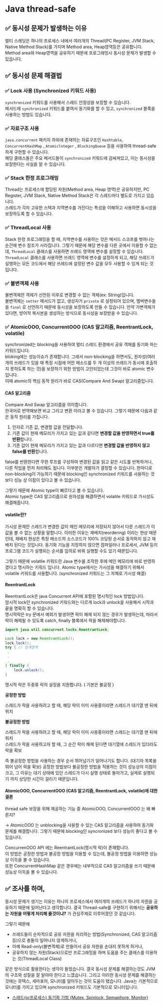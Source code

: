 # Java thread-safe

## ✅ 동시성 문제가 발생하는 이유

멀티 스레딩은 하나의 프로세스 내에서 여러개의 Thread(PC Register, JVM Stack, Native Method Stack)를 가지며 Method area, Heap영역등은 공유합니다.  
Method area와 Heap영역을 공유하기 때문에 프로그래밍시 동시성 문제가 발생할 수 있습니다.  

## ✅ 동시성 문제 해결법

### ✅ Lock 사용 (Synchronized 키워드 사용)

`synchronized` 키워드를 사용해서 스레드 안정성을 보장할 수 있습니다.   
메서드에 `synchronized` 키워드를 붙여서 동기화를 할 수 있고, `synchronized` 블록을 사용하는 방법도 있습니다.   

### ✅ 자료구조 사용

`java.concurrent` 패키지 하위에 존재하는 자료구조인 `Hashtable`, `ConcurrentHashMap` , `Atomiclnteger` , `BlockingQueue` 등을 사용하여 thread-safe하게 구현할 수 있습니다.   
해당 클래스들은 주요 메서드들이 `synchronized` 키워드에 감싸져있고, 이는 동시성을 보장한다는 사실을 알 수 있습니다.   

### ✅ Stack 한정 프로그래밍

Thread는 프로세스에 할당된 자원(Method area, Heap 영역)은 공유하지만, PC Register, JVM Stack, Native Method Stack은 각 스레드마다 별도로 가지고 있습니다.   
스레드가 각자 고유한 스택과 지역변수를 가진다는 특성을 이해하고 사용하면 동시성을 보장하도록 할 수 있습니다.   

### ✅ ThreadLocal 사용

Stack 한정 프로그래밍을 할 때, 지역변수를 사용하는 것은 메서드 스코프를 벗어나는 순간에 변수 참조가 사라집니다. 그렇기 때문에 해당 변수를 다른 곳에서 이용할 수 없는데, `ThreadLocal` 클래스를 사용하면 쓰레드 영역에 변수를 설정할 수 있습니다.   
`ThreadLocal` 클래스를 사용하면 쓰레드 영역에 변수를 설정하게 되고, 해당 쓰레드가 실행하는 모든 코드에서 해당 쓰레드에 설정된 변수 값을 모두 사용할 수 있게 되는 것 입니다.   

### ✅ 불변객체 사용

불변객체란 객체가 선언된 이후로 변경할 수 없는 객체(ex: String)입니다.   
불변객체는 `setter` 메서드가 없고, 생성자가 `private` 로 설정되어 있으며, 멤버변수들을 `final` 로 선언하기 때문에 동시성을 보장하도록 만들 수 있습니다. 만약 가변객체가 있다면, 방어적 복사본을 생성하는 방식으로 동시성을 보장받을 수 있습니다.   

### ✅ AtomicOOO, ConcurrentOOO (CAS 알고리즘, ReentrantLock, volatile)

synchronized는 blocking을 사용하여 멀티 스레드 환경에서 공유 객체를 동기화 하는 키워드입니다.  
bloking에는 성능이슈가 존재합니다. 그래서 non-blocking을 하면서도, 원자성(여러개의 쓰레드가 있을 때 특정 시점에 어떤 메소드를 두 개 이상의 쓰레드가 동시에 호출하지 못하도록 하는 것)을 보장하기 위한 방법이 고안되었는데 그것이 바로 atomic 변수 입니다.  
이때 atomic의 핵심 동작 원리가 바로 CAS(Compare And Swap) 알고리즘입니다.

#### CAS 알고리즘

Compare And Swap 알고리즘을 의미합니다.  
한국어로 번역해보면 비교 그리고 변환 이라고 볼 수 있습니다. 그렇기 때문에 다음과 같은 동작 원리를 가집니다.  

1. 인자로 기존 값, 변경할 값을 전달합니다.
2. 기존 값이 현재 메모리가 가지고 있는 값과 같다면 **변경할 값을 반영하면서 true를 반환**합니다.
3. 기존 값이 현재 메모리가 가지고 있는 값과 다르다면 **변경할 값을 반영하지 않고 false를 반환**합니다.

false를 반환한다면 무한 루프를 구성하여 변경된 값을 읽고 같은 시도를 반복하거나, 다른 작업을 먼저 처리해도 됩니다. 이부분은 개발자가 결정할 수 있습니다. 한마디로 non-blocking이 가능하기 때문에 blocking인 synchronized 키워드를 사용하는 것 보다 성능 상 이점이 있다고 볼 수 있습니다.  

그렇기 때문에 Atomic type이 빠르다고 볼 수 있습니다.  
Atomic type은 CAS 알고리즘으로 원자성을 해결하면서 volatile 키워드로 가시성도 해결해줍니다.  

#### volatile란?

가시성 문제란 스레드가 변경한 값이 메인 메모리에 저장되지 않아서 다른 스레드가 이 값을 볼 수 없는 상황을 말합니다. 이러한 이유는 재배치(reordering) 이라는 현상 때문인데, 재배치 현상은 특정 메소드의 소스코드가 100% 코딩된 순서로 동작하지 않고 재배치 된다는 것입니다. 동기화 기능을 지정하지 않으면 컴파일러나 프로세서, JVM 등이 프로그램 코드가 실행되는 순서를 임의로 바꿔 실행할 수도 있기 때문입니다.

그렇기 때문에 volatile 키워드란 Java 변수를 조작한 후에 메인 메모리에 바로 반영하겠다고 명시하는 키워드 입니다. 
Atomic type에서는 가시성을 해결하기 위해서 volatile 키워드를 사용합니다. (synchronized 키워드는 그 자체로 가시성 해결)

#### ReentrantLock

ReentrantLock은 java Concurrent API에 포함된 명시적인 lock 방법입니다.  
암시적 lock인 synchronized 키워드와는 다르게 lock과 unlock을 사용해서 시작과 끝을 명확히 할 수 있습니다.  
명시적락은 try 문에서 예외가 발생하면 락이 해제 되지 않는 경우가 발생하는데, 따라서 락이 해제될 수 있도록 catch, finally 블록에서 락을 해제해야합니다.  

```java
import java.util.concurrent.locks.ReentrantLock;

Lock lock = new ReentrantLock();
lock.lock();
try { // 임계영역
 .
 .
 .
} finally {
    lock.unlock();
}
```

명시적 락은 두종류 락의 설정을 지원합니다. ( 기본은 불공정 )

**공정한 방법**

스레드가 락을 사용하려고 할 때, 해당 락이 이미 사용중이라면 스레드가 대기열 맨 뒤에 위치

**불공정한 방법**

스레드가 락을 사용하려고 할 때, 해당 락이 이미 사용중이라면 스레드는 대기열 맨 뒤에 위치  
스레드가 락을 사용하고자 할 때, 그 순간 락이 해제 된다면 대기열에 스레드가 있더라도 락을 확보


즉 불공정한 방법을 사용하는 경우 순서 뛰어넘기가 일어나기도 합니다. (대기자 목록을 뛰어 넘어 락을 확보)
공정한 방법보다 불공정한 방법을 적용하는 것이 성능상의 이점이 크고, 그 이유는 대기 상태에 있던 스레드가 다시 실행 상태로 돌아가고, 실제로 실행되기 까지 상당한 시간이 걸리기 때문입니다.

####  AtomicOOO, ConcurrentOOO (CAS 알고리즘, ReentrantLock, volatile)에 대한 결론

thread safe 보장을 위해 제공하는 기능 중 AtomicOOO, ConcurrentOOO 는 왜 빠른지?  

→ AtomicOOO 는 unblocking을 사용할 수 있는 CAS 알고리즘을 사용하여 동기화 문제를 해결합니다. 그렇기 때문에 blocking인 syncronized 보다 성능이 좋다고 볼 수 있습니다.  

ConcurrenOOO API 에는 ReentrantLock(명시적 락)이 존재합니다.  
이 방법은 공정한 방법과 불공정 방법을 이용할 수 있는데, 불공정 방법을 이용하면 성능상 이득을 볼 수 있습니다.  
또한 ConcurrentHashMap 같은 경우에는 내부적으로 CAS 알고리즘을 쓰기 때문에 성능상 이득을 볼 수 있습니다.

## ✅ 조사를 하며,

동시성 문제가 생기는 이유는 하나의 프로세스에서 여러개의 쓰레드가 하나의 자원을 공유하기 때문에 일어난다고 생각합니다. 결국 Thread-safe를 구현하기 위해서는 **공유하는 자원을 어떻게 처리해 줄것이냐?** 가 관심주제로 이루어졌던 것 같습니다.   

그렇기 때문에 

- 쓰레드들이 순차적으로 공유 자원을 처리하는 방법(Synchronized, CAS 알고리즘 등)으로 충돌이 일어나지 않게하거나,
- 아예 Read-only(불변객체)로 만들어서 공유 자원을 손대지 못하게 하거나,
- 공유하지 않는 자원(Stack)으로만 프로그래밍을 하며 도움을 주는 클래스를 이용하는 것(ThreadLocal Class)

같은 방식으로 활용한다는 생각이 들었습니다. 결국 동시성 문제를 해결하는것도 JVM의 구조와 성질을 잘 알아야 한다고 느꼈습니다.
그리고 이러한 동시성 문제를 해결하는 것에는 뮤텍스, 세마포어, 모니터를 알아두는 것이 도움이 됐습니다. Java는 기본적으로 모니터를 가지고 있으며 synchronized 키워드도 기본적으로 모니터입니다.

* [스레드(or프로세스) 동기화 기법 (Mutex, Spinlock, Semaphore, Monitor)](https://github.com/dev-seokho/TIL/blob/master/CS/Synchronization_techniques.md)